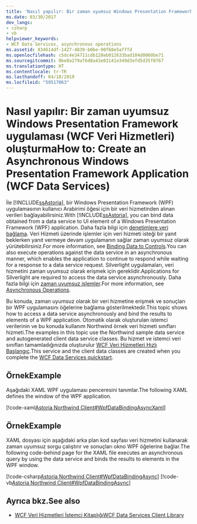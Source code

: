 ```yaml
---
title: 'Nasıl yapılır: Bir zaman uyumsuz Windows Presentation Framework uygulaması (WCF Veri Hizmetleri) oluşturma'
ms.date: 03/30/2017
dev_langs:
- csharp
- vb
helpviewer_keywords:
- WCF Data Services, asynchronous operations
ms.assetid: 834614df-1427-4839-b0be-90f68e5afffd
ms.openlocfilehash: c5dc4e34711cdb128eb012633bad104d0060be71
ms.sourcegitcommit: 0be8a279af6d8a43e03141e349d3efd5d35f8767
ms.translationtype: HT
ms.contentlocale: tr-TR
ms.lasthandoff: 04/18/2019
ms.locfileid: "59517063"
---
```

# <a name="how-to-create-an-asynchronous-windows-presentation-framework-application-wcf-data-services"></a><span data-ttu-id="74f22-102">Nasıl yapılır: Bir zaman uyumsuz Windows Presentation Framework uygulaması (WCF Veri Hizmetleri) oluşturma</span><span class="sxs-lookup"><span data-stu-id="74f22-102">How to: Create an Asynchronous Windows Presentation Framework Application (WCF Data Services)</span></span>
<span data-ttu-id="74f22-103">İle [!INCLUDE[ssAstoria](../../../../includes/ssastoria-md.md)], bir Windows Presentation Framework (WPF) uygulamasının kullanıcı Arabirimi öğesi için bir veri hizmetinden alınan verileri bağlayabilirsiniz.</span><span class="sxs-lookup"><span data-stu-id="74f22-103">With [!INCLUDE[ssAstoria](../../../../includes/ssastoria-md.md)], you can bind data obtained from a data service to UI element of a Windows Presentation Framework (WPF) application.</span></span> <span data-ttu-id="74f22-104">Daha fazla bilgi için [denetimlere veri bağlama](../../../../docs/framework/data/wcf/binding-data-to-controls-wcf-data-services.md). Veri Hizmeti üzerinde işlemler için veri hizmeti isteği bir yanıt beklerken yanıt vermeye devam uygulamanın sağlar zaman uyumsuz olarak yürütebilirsiniz.</span><span class="sxs-lookup"><span data-stu-id="74f22-104">For more information, see [Binding Data to Controls](../../../../docs/framework/data/wcf/binding-data-to-controls-wcf-data-services.md).You can also execute operations against the data service in an asynchronous manner, which enables the application to continue to respond while waiting for a response to a data service request.</span></span> <span data-ttu-id="74f22-105">Silverlight uygulamaları, veri hizmetini zaman uyumsuz olarak erişmek için gereklidir.</span><span class="sxs-lookup"><span data-stu-id="74f22-105">Applications for Silverlight are required to access the data service asynchronously.</span></span> <span data-ttu-id="74f22-106">Daha fazla bilgi için [zaman uyumsuz işlemler](../../../../docs/framework/data/wcf/asynchronous-operations-wcf-data-services.md).</span><span class="sxs-lookup"><span data-stu-id="74f22-106">For more information, see [Asynchronous Operations](../../../../docs/framework/data/wcf/asynchronous-operations-wcf-data-services.md).</span></span>  
  
 <span data-ttu-id="74f22-107">Bu konuda, zaman uyumsuz olarak bir veri hizmetine erişmek ve sonuçları bir WPF uygulamasını öğelerine bağlama gösterilmektedir.</span><span class="sxs-lookup"><span data-stu-id="74f22-107">This topic shows how to access a data service asynchronously and bind the results to elements of a WPF application.</span></span> <span data-ttu-id="74f22-108">Otomatik olarak oluşturulan istemci verilerinin ve bu konuda kullanım Northwind örnek veri hizmeti sınıfları hizmeti.</span><span class="sxs-lookup"><span data-stu-id="74f22-108">The examples in this topic use the Northwind sample data service and autogenerated client data service classes.</span></span> <span data-ttu-id="74f22-109">Bu hizmet ve istemci veri sınıfları tamamladığınızda oluşturulur [WCF Veri Hizmetleri Hızlı Başlangıç](../../../../docs/framework/data/wcf/quickstart-wcf-data-services.md).</span><span class="sxs-lookup"><span data-stu-id="74f22-109">This service and the client data classes are created when you complete the [WCF Data Services quickstart](../../../../docs/framework/data/wcf/quickstart-wcf-data-services.md).</span></span>  
  
## <a name="example"></a><span data-ttu-id="74f22-110">Örnek</span><span class="sxs-lookup"><span data-stu-id="74f22-110">Example</span></span>  
 <span data-ttu-id="74f22-111">Aşağıdaki XAML WPF uygulaması penceresini tanımlar.</span><span class="sxs-lookup"><span data-stu-id="74f22-111">The following XAML defines the window of the WPF application.</span></span>  
  
 [!code-xaml[Astoria Northwind Client#WpfDataBindingAsyncXaml](../../../../samples/snippets/visualbasic/VS_Snippets_Misc/astoria_northwind_client/vb/customerordersasync.xaml#wpfdatabindingasyncxaml)]  
  
## <a name="example"></a><span data-ttu-id="74f22-112">Örnek</span><span class="sxs-lookup"><span data-stu-id="74f22-112">Example</span></span>  
 <span data-ttu-id="74f22-113">XAML dosyası için aşağıdaki arka plan kod sayfası veri hizmetini kullanarak zaman uyumsuz sorgu çalıştırır ve sonuçları okno WPF öğelerine bağlar.</span><span class="sxs-lookup"><span data-stu-id="74f22-113">The following code-behind page for the XAML file executes an asynchronous query by using the data service and binds the results to elements in the WPF window.</span></span>  
  
 [!code-csharp[Astoria Northwind Client#WpfDataBindingAsync](../../../../samples/snippets/csharp/VS_Snippets_Misc/astoria_northwind_client/cs/customerordersasync.xaml.cs#wpfdatabindingasync)]
 [!code-vb[Astoria Northwind Client#WpfDataBindingAsync](../../../../samples/snippets/visualbasic/VS_Snippets_Misc/astoria_northwind_client/vb/customerordersasync.xaml.vb#wpfdatabindingasync)]  
  
## <a name="see-also"></a><span data-ttu-id="74f22-114">Ayrıca bkz.</span><span class="sxs-lookup"><span data-stu-id="74f22-114">See also</span></span>

- [<span data-ttu-id="74f22-115">WCF Veri Hizmetleri İstemci Kitaplığı</span><span class="sxs-lookup"><span data-stu-id="74f22-115">WCF Data Services Client Library</span></span>](../../../../docs/framework/data/wcf/wcf-data-services-client-library.md)
